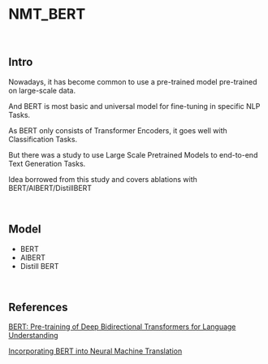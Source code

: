 # NMT_BERT

<br>

## Intro

Nowadays, it has become common to use a pre-trained model pre-trained on large-scale data.

And BERT is most basic and universal model for fine-tuning in specific NLP Tasks.

As BERT only consists of Transformer Encoders, it goes well with Classification Tasks.

But there was a study to use Large Scale Pretrained Models to end-to-end Text Generation Tasks.

Idea borrowed from this study and covers ablations with BERT/AlBERT/DistillBERT


<br>

## Model
* BERT
* AlBERT
* Distill BERT


<br>

## References
[BERT: Pre-training of Deep Bidirectional Transformers for Language Understanding](https://arxiv.org/abs/1810.04805)

[Incorporating BERT into Neural Machine Translation](https://arxiv.org/abs/2002.06823)
